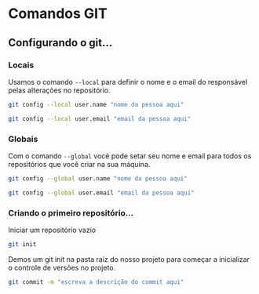 <h1>Comandos GIT</h1>

## Configurando o git...

### Locais

Usamos o comando <code>--local</code> para definir o nome e o email do responsável pelas alterações no repositório.

```bash
git config --local user.name "nome da pessoa aqui"
```

```bash
git config --local user.email "email da pessoa aqui"
```

### Globais

Com o comando <code>--global</code> você pode setar seu nome e email para todos os repositórios que você criar na sua máquina.

```bash
git config --global user.name "nome da pessoa aqui"
```

```bash
git config --global user.email "email da pessoa aqui"
```

### Criando o primeiro repositório...

Iniciar um repositório vazio

```bash
git init
```

Demos um git init na pasta raiz do nosso projeto para começar a inicializar o controle de versões no projeto.

```bash
git commit -m "escreva a descrição do commit aqui"
```

